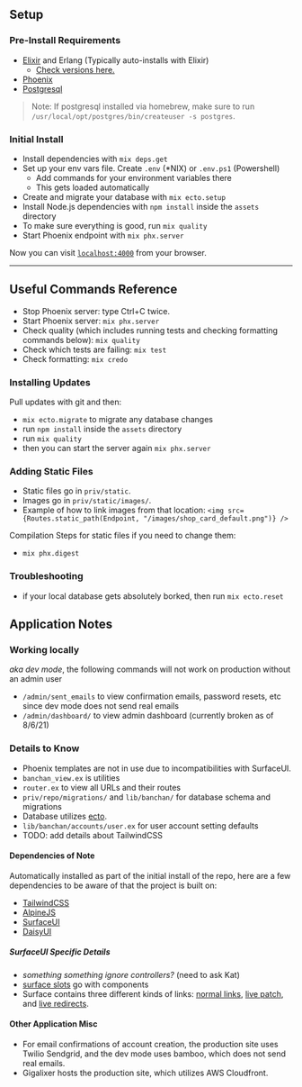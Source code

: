 ## Setup

### Pre-Install Requirements
- [Elixir](https://elixir-lang.org/install.html) and Erlang (Typically auto-installs with Elixir)
  - [Check versions here.](https://github.com/digitalworkersguild/banchan/blob/main/.tool-versions)
- [Phoenix](https://hexdocs.pm/phoenix/installation.html)
- [Postgresql](https://wiki.postgresql.org/wiki/Detailed_installation_guides)

> Note: If postgresql installed via homebrew, make sure to run `/usr/local/opt/postgres/bin/createuser -s postgres`.

### Initial Install
- Install dependencies with `mix deps.get`
- Set up your env vars file. Create `.env` (*NIX) or `.env.ps1` (Powershell)
  - Add commands for your environment variables there
  - This gets loaded automatically
- Create and migrate your database with `mix ecto.setup`
- Install Node.js dependencies with `npm install` inside the `assets` directory
- To make sure everything is good, run `mix quality`
- Start Phoenix endpoint with `mix phx.server`

Now you can visit [`localhost:4000`](http://localhost:4000) from your browser.

***

## Useful Commands Reference

- Stop Phoenix server: type Ctrl+C twice.
- Start Phoenix server: `mix phx.server`
- Check quality (which includes running tests and checking formatting commands below): `mix quality`
- Check which tests are failing: `mix test` 
- Check formatting: `mix credo`

### Installing Updates
Pull updates with git and then:
- `mix ecto.migrate` to migrate any database changes
- run `npm install` inside the `assets` directory
- run `mix quality`
- then you can start the server again `mix phx.server`

### Adding Static Files

- Static files go in `priv/static`.
- Images go in `priv/static/images/`.
- Example of how to link images from that location: `<img src={Routes.static_path(Endpoint, "/images/shop_card_default.png")} />`

Compilation Steps for static files if you need to change them:
- `mix phx.digest`

### Troubleshooting
- if your local database gets absolutely borked, then run `mix ecto.reset`

## Application Notes

### Working locally 
_aka dev mode_, the following commands will not work on production without an admin user
- `/admin/sent_emails` to view confirmation emails, password resets, etc since dev mode does not send real emails
- `/admin/dashboard/` to view admin dashboard (currently broken as of 8/6/21)

### Details to Know 
- Phoenix templates are not in use due to incompatibilities with SurfaceUI.
- `banchan_view.ex` is utilities
- `router.ex` to view all URLs and their routes
- `priv/repo/migrations/` and `lib/banchan/` for database schema and migrations
- Database utilizes [ecto](https://hexdocs.pm/ecto/Ecto.html).
- `lib/banchan/accounts/user.ex` for user account setting defaults
- TODO: add details about TailwindCSS

#### Dependencies of Note
Automatically installed as part of the initial install of the repo, here are a few dependencies to be aware of that the project is built on:
- [TailwindCSS](https://tailwindcss.com/)
- [AlpineJS](https://alpinejs.dev/)
- [SurfaceUI](https://surface-ui.org/)
- [DaisyUI](https://daisyui.com)

##### SurfaceUI Specific Details 
- _something something ignore controllers?_ (need to ask Kat)
- [surface slots](https://surface-ui.org/slots) go with components
- Surface contains three different kinds of links: [normal links](https://surface-ui.org/builtincomponents/Link), [live patch](https://surface-ui.org/builtincomponents/LivePatch), and [live redirects](https://surface-ui.org/builtincomponents/LiveRedirect).

#### Other Application Misc
- For email confirmations of account creation, the production site uses Twilio Sendgrid, and the dev mode uses bamboo, which does not send real emails.
- Gigalixer hosts the production site, which utilizes AWS Cloudfront.